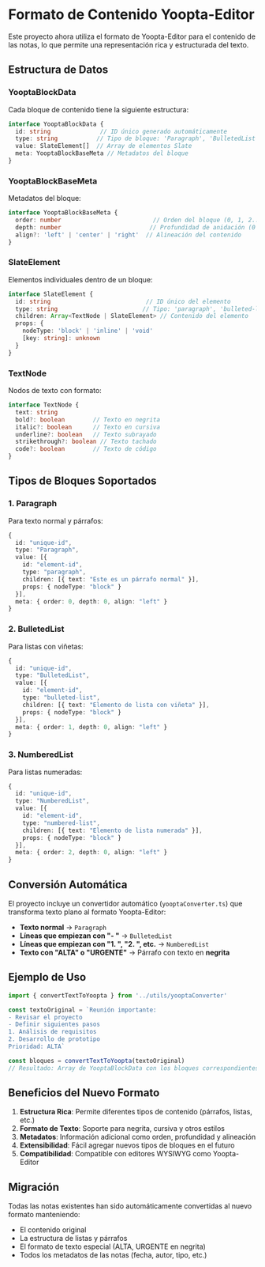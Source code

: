# Formato de Contenido Yoopta-Editor

Este proyecto ahora utiliza el formato de Yoopta-Editor para el contenido de las notas, lo que permite una representación rica y estructurada del texto.

## Estructura de Datos

### YooptaBlockData
Cada bloque de contenido tiene la siguiente estructura:

```typescript
interface YooptaBlockData {
  id: string              // ID único generado automáticamente
  type: string           // Tipo de bloque: 'Paragraph', 'BulletedList', 'NumberedList', etc.
  value: SlateElement[]  // Array de elementos Slate
  meta: YooptaBlockBaseMeta // Metadatos del bloque
}
```

### YooptaBlockBaseMeta
Metadatos del bloque:

```typescript
interface YooptaBlockBaseMeta {
  order: number                          // Orden del bloque (0, 1, 2...)
  depth: number                         // Profundidad de anidación (0 = raíz)
  align?: 'left' | 'center' | 'right'  // Alineación del contenido
}
```

### SlateElement
Elementos individuales dentro de un bloque:

```typescript
interface SlateElement {
  id: string                           // ID único del elemento
  type: string                        // Tipo: 'paragraph', 'bulleted-list', 'numbered-list'
  children: Array<TextNode | SlateElement> // Contenido del elemento
  props: {
    nodeType: 'block' | 'inline' | 'void'
    [key: string]: unknown
  }
}
```

### TextNode
Nodos de texto con formato:

```typescript
interface TextNode {
  text: string
  bold?: boolean        // Texto en negrita
  italic?: boolean      // Texto en cursiva
  underline?: boolean   // Texto subrayado
  strikethrough?: boolean // Texto tachado
  code?: boolean        // Texto de código
}
```

## Tipos de Bloques Soportados

### 1. Paragraph
Para texto normal y párrafos:

```typescript
{
  id: "unique-id",
  type: "Paragraph",
  value: [{
    id: "element-id",
    type: "paragraph",
    children: [{ text: "Este es un párrafo normal" }],
    props: { nodeType: "block" }
  }],
  meta: { order: 0, depth: 0, align: "left" }
}
```

### 2. BulletedList
Para listas con viñetas:

```typescript
{
  id: "unique-id",
  type: "BulletedList",
  value: [{
    id: "element-id",
    type: "bulleted-list",
    children: [{ text: "Elemento de lista con viñeta" }],
    props: { nodeType: "block" }
  }],
  meta: { order: 1, depth: 0, align: "left" }
}
```

### 3. NumberedList
Para listas numeradas:

```typescript
{
  id: "unique-id",
  type: "NumberedList",
  value: [{
    id: "element-id",
    type: "numbered-list",
    children: [{ text: "Elemento de lista numerada" }],
    props: { nodeType: "block" }
  }],
  meta: { order: 2, depth: 0, align: "left" }
}
```

## Conversión Automática

El proyecto incluye un convertidor automático (`yooptaConverter.ts`) que transforma texto plano al formato Yoopta-Editor:

- **Texto normal** → `Paragraph`
- **Líneas que empiezan con "- "** → `BulletedList`
- **Líneas que empiezan con "1. ", "2. ", etc.** → `NumberedList`
- **Texto con "ALTA" o "URGENTE"** → Párrafo con texto en **negrita**

## Ejemplo de Uso

```typescript
import { convertTextToYoopta } from '../utils/yooptaConverter'

const textoOriginal = `Reunión importante:
- Revisar el proyecto
- Definir siguientes pasos
1. Análisis de requisitos
2. Desarrollo de prototipo
Prioridad: ALTA`

const bloques = convertTextToYoopta(textoOriginal)
// Resultado: Array de YooptaBlockData con los bloques correspondientes
```

## Beneficios del Nuevo Formato

1. **Estructura Rica**: Permite diferentes tipos de contenido (párrafos, listas, etc.)
2. **Formato de Texto**: Soporte para negrita, cursiva y otros estilos
3. **Metadatos**: Información adicional como orden, profundidad y alineación
4. **Extensibilidad**: Fácil agregar nuevos tipos de bloques en el futuro
5. **Compatibilidad**: Compatible con editores WYSIWYG como Yoopta-Editor

## Migración

Todas las notas existentes han sido automáticamente convertidas al nuevo formato manteniendo:
- El contenido original
- La estructura de listas y párrafos
- El formato de texto especial (ALTA, URGENTE en negrita)
- Todos los metadatos de las notas (fecha, autor, tipo, etc.)
